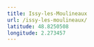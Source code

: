 ```yaml
---
title: Issy-les-Moulineaux
url: /issy-les-moulineaux/
latitude: 48.8250508
longitude: 2.273457
---
```

